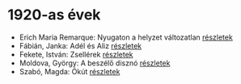 # 1920-as évek

- Erich Maria Remarque: Nyugaton a helyzet változatlan [részletek](_details/Erich%20Maria%20Remarque.md#id_317)
- Fábián, Janka: Adél és Aliz [részletek](_details/F%C3%A1bi%C3%A1n%2C%20Janka.md#id_633)
- Fekete, István: Zsellérek [részletek](_details/Fekete%2C%20Istv%C3%A1n.md#id_741)
- Moldova, György: A beszélő disznó [részletek](_details/Moldova%2C%20Gy%C3%B6rgy.md#id_1382)
- Szabó, Magda: Ókút [részletek](_details/Szab%C3%B3%2C%20Magda.md#id_1349)